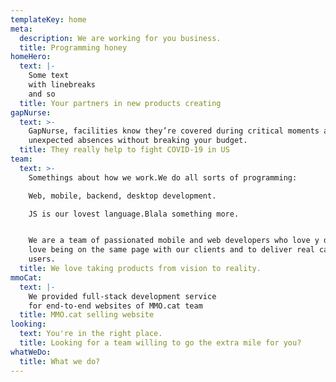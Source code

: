 ```yaml
---
templateKey: home
meta:
  description: We are working for you business.
  title: Programming honey
homeHero:
  text: |-
    Some text
    with linebreaks
    and so
  title: Your partners in new products creating
gapNurse:
  text: >-
    GapNurse, facilities know they’re covered during critical moments and
    unexpected absences without breaking your budget.
  title: They really help to fight COVID-19 in US
team:
  text: >-
    Somethings about how we work.We do all sorts of programming:

    Web, mobile, backend, desktop development.

    JS is our lovest language.Blala something more.


    We are a team of passionated mobile and web developers who love y do.Also we
    love being on the same page with our clients and to deliver real cases to
    users.
  title: We love taking products from vision to reality.
mmoCat:
  text: |-
    We provided full-stack development service
    for end-to-end websites of MMO.cat team
  title: MMO.cat selling website
looking:
  text: You're in the right place.
  title: Looking for a team willing to go the extra mile for you?
whatWeDo:
  title: What we do?
---
```


